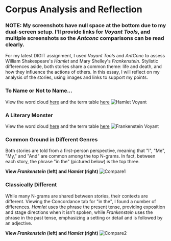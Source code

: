 # Corpus Analysis and Reflection

### **NOTE**: My screenshots have null space at the bottom due to my dual-screen setup. I'll provide links for *Voyant Tools*, and multiple screenshots so the *Antconc* comparisons can be read clearly.

For my latest DIGIT assignment, I used *Voyant Tools* and *AntConc* to assess William Shakespeare's *Hamlet* and Mary Shelley's *Frankenstein*. Stylistic differences aside, both stories share a common theme: life and death, and how they influence the actions of others. In this essay, I will reflect on my analysis of the stories, using images and links to support my points. 

### To Name or Not to Name...

View the word cloud [here](https://voyant-tools.org/?corpus=487312f4256c179805b51ccc9015d7cb&view=Cirrus ) and the term table [here](https://voyant-tools.org/?corpus=487312f4256c179805b51ccc9015d7cb&view=CorpusTerms)
![Hamlet Voyant](https://raw.githubusercontent.com/arrowarchive/The-Arrowarchive/master/text/hamletvoyant.png)

### A Literary Monster
View the word cloud [here](https://voyant-tools.org/?corpus=38b7a12b7a26f8ded816052bcc98d777&visible=185&view=Cirrus) and the term table [here](https://voyant-tools.org/?corpus=38b7a12b7a26f8ded816052bcc98d777&view=CorpusTerms)
![Frankenstein Voyant](https://raw.githubusercontent.com/arrowarchive/The-Arrowarchive/master/text/frankensteinvoyant.png)

### Common Ground in Different Genres

Both stories are told from a first-person perspective, meaning that "I", "Me", "My," and "And" are common among the top N-grams. In fact, between each story, the phrase "in the" (pictured below) is the top three. 

**View *Frankenstein* (left) and *Hamlet* (right)**
![Compare1](https://raw.githubusercontent.com/arrowarchive/The-Arrowarchive/master/text/compare1.jpg)

### Classically Different

While many N-grams are shared between stories, their contexts are different. Viewing the Concordance tab for "in the", I found a number of differences. *Hamlet* uses the phrase the present tense, providing exposition and stage directions when it isn't spoken, while *Frankenstein* uses the phrase in the past tense, emphasizing a setting or detail and is followed by an adjective. 

**View *Frankenstein* (left) and *Hamlet* (right)**
![Compare2](https://raw.githubusercontent.com/arrowarchive/The-Arrowarchive/master/text/compare2.png)
